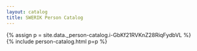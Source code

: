 ```yaml
---
layout: catalog
title: SWERIK Person Catalog
---
```

{% assign p = site.data._person-catalog.i-GbKf21RVKnZ28RiqFydbVL %}
{% include person-catalog.html p=p %}

